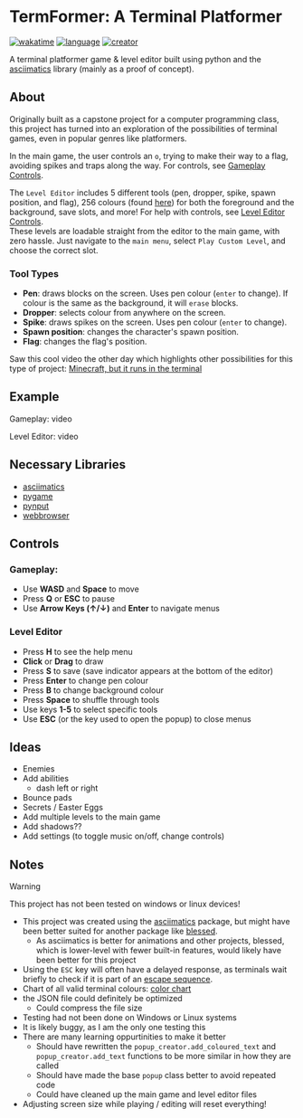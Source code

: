 # TermFormer: A Terminal Platformer
[![wakatime](https://wakatime.com/badge/user/bf51f838-e5c2-44d9-90ed-ec0da6b90b26/project/9784436c-bbbd-4409-bc19-b488c8e32a30.svg)](https://wakatime.com/badge/user/bf51f838-e5c2-44d9-90ed-ec0da6b90b26/project/9784436c-bbbd-4409-bc19-b488c8e32a30)
[![language](https://img.shields.io/badge/Language-python-yellow)](https://www.python.org)
[![creator](https://img.shields.io/badge/Creator-EpicEfeathers-0051FF?logo=github)](https://github.com/EpicEfeathers)



A terminal platformer game & level editor built using python and the [asciimatics](https://github.com/peterbrittain/asciimatics) library (mainly as a proof of concept).

## About

Originally built as a capstone project for a computer programming class, this project has turned into an exploration of the possibilities of terminal games, even in popular genres like platformers.

In the main game, the user controls an `o`, trying to make their way to a flag, avoiding spikes and traps along the way. For controls, see [Gameplay Controls](#gameplay).

The `Level Editor` includes 5 different tools (pen, dropper, spike, spawn position, and flag), 256 colours (found [here](https://upload.wikimedia.org/wikipedia/commons/1/15/Xterm_256color_chart.svg)) for both the foreground and the background, save slots, and more! For help with controls, see [Level Editor Controls](#level-editor).  
These levels are loadable straight from the editor to the main game, with zero hassle. Just navigate to the `main menu`, select `Play Custom Level`, and choose the correct slot.

### Tool Types
- **Pen**: draws blocks on the screen. Uses pen colour (`enter` to change). If colour is the same as the background, it will `erase` blocks.
- **Dropper**: selects colour from anywhere on the screen.
- **Spike**: draws spikes on the screen. Uses pen colour (`enter` to change).
- **Spawn position**: changes the character's spawn position.
- **Flag**: changes the flag's position.

Saw this cool video the other day which highlights other possibilities for this type of project: [
Minecraft, but it runs in the terminal](https://www.youtube.com/watch?v=6zfXM-6yPJQ)

## Example
Gameplay:
video

Level Editor:
video

## Necessary Libraries
- [asciimatics](https://github.com/peterbrittain/asciimatics)
- [pygame](https://github.com/pygame-community/pygame-ce)
- [pynput](https://github.com/moses-palmer/pynput)
- [webbrowser](https://github.com/python/cpython/blob/main/Lib/webbrowser.py)

## Controls

### Gameplay:
- Use **WASD** and **Space** to move
- Press **Q** or **ESC** to pause
- Use **Arrow Keys (↑/↓)** and **Enter** to navigate menus


### Level Editor
- Press **H** to see the help menu
- **Click** or **Drag** to draw
- Press **S** to save (save indicator appears at the bottom of the editor)
- Press **Enter** to change pen colour
- Press **B** to change background colour
- Press **Space** to shuffle through tools
- Use keys **1-5** to select specific tools
- Use **ESC** (or the key used to open the popup) to close menus

## Ideas
- Enemies
- Add abilities
    - dash left or right
- Bounce pads
- Secrets / Easter Eggs
- Add multiple levels to the main game
- Add shadows??
- Add settings (to toggle music on/off, change controls)

## Notes
> [!WARNING]
> This project has not been tested on windows or linux devices!

- This project was created using the [asciimatics](https://github.com/peterbrittain/asciimatics) package, but might have been better suited for another package like [blessed](https://github.com/jquast/blessed).
    - As asciimatics is better for animations and other projects, blessed, which is lower-level with fewer built-in features, would likely have been better for this project
- Using the `ESC` key will often have a delayed response, as terminals wait briefly to check if it is part of an [escape sequence](https://en.wikipedia.org/wiki/Escape_sequence#:~:text=In%20computer%20science%2C%20an%20escape,(and%20possibly%20terminating)%20characters.).
- Chart of all valid terminal colours: [color chart](https://upload.wikimedia.org/wikipedia/commons/1/15/Xterm_256color_chart.svg)
- the JSON file could definitely be optimized
    - Could compress the file size
- Testing had not been done on Windows or Linux systems
- It is likely buggy, as I am the only one testing this
- There are many learning oppurtinities to make it better
    - Should have rewritten the `popup_creator.add_coloured_text` and `popup_creator.add_text` functions to be more similar in how they are called
    - Should have made the base `popup` class better to avoid repeated code
    - Could have cleaned up the main game and level editor files
- Adjusting screen size while playing / editing will reset everything!